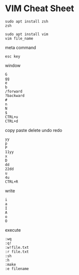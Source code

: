# VIM Cheat Sheet
```console
sudo apt install zsh
zsh
```
```console
sudo apt install vim
vim file_name
```
meta command
```
esc key
```
window
```console
G
gg
e
b
/forward
?backward
#
n
N
$
CTRL+u
CTRL+d
```
copy paste delete undo redo
```console
yy
p
P
11yy
x
D
dd
22dd
u
4u
CTRL+R
```
write
```console
i
a
I
A
o
O
```
execute
```console
:wq
:q!
:w!file.txt
:r file.txt
:sh
:h
:make
:e filename
```
